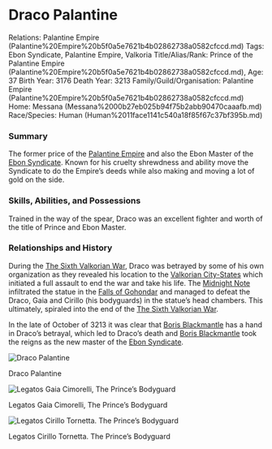 # Draco Palantine

Relations: Palantine Empire (Palantine%20Empire%20b5f0a5e7621b4b02862738a0582cfccd.md) 
Tags: Ebon Syndicate, Palantine Empire, Valkoria
Title/Alias/Rank: Prince of the Palantine Empire (Palantine%20Empire%20b5f0a5e7621b4b02862738a0582cfccd.md), 
Age: 37
Birth Year: 3176
Death Year: 3213
Family/Guild/Organisation: Palantine Empire (Palantine%20Empire%20b5f0a5e7621b4b02862738a0582cfccd.md) 
Home: Messana (Messana%2000b27eb025b94f75b2abb90470caaafb.md) 
Race/Species: Human (Human%2011face1141c540a18f85f67c37bf395b.md)

### Summary

The former price of the [Palantine Empire](Palantine%20Empire%20b5f0a5e7621b4b02862738a0582cfccd.md) and also the Ebon Master of the [Ebon Syndicate](Ebon%20Syndicate%200374ad3a87cf4255bcfbadb2c0df9b5f.md). Known for his cruelty shrewdness and ability move the Syndicate to do the Empire’s deeds while also making and moving a lot of gold on the side. 

### Skills, Abilities, and Possessions

Trained in the way of the spear, Draco was an excellent fighter and worth of the title of Prince and Ebon Master.  

### **Relationships and History**

During the [The Sixth Valkorian War](The%20Sixth%20Valkorian%20War%207e8a7ab94b6f4e708975b413257f16b2.md), Draco was betrayed by some of his own organization as they revealed his location to the [Valkorian City-States](Valkorian%20City-States%2094cc103e39aa4dc4a9e2e08376851195.md) which initiated a full assault to end the war and take his life. The [Midnight Note](Midnight%20Note%20aabd4488c4ea43c393d10542ec8af339.md) infiltrated the statue in the [Falls of Gohondar](Falls%20of%20Gohondar%20d07eb0543c1448ef9bb03ec5f4d22f3c.md) and managed to defeat the Draco, Gaia and Cirillo (his bodyguards) in the statue’s head chambers. This ultimately, spiraled into the end of the [The Sixth Valkorian War](The%20Sixth%20Valkorian%20War%207e8a7ab94b6f4e708975b413257f16b2.md).

In the late of October of 3213 it was clear that [Boris Blackmantle](Boris%20Blackmantle%20f8d522d93e3446c8929afd9b5dea421b.md) has a hand in Draco’s betrayal, which led to Draco’s death and [Boris Blackmantle](Boris%20Blackmantle%20f8d522d93e3446c8929afd9b5dea421b.md) took the reigns as the new master of the [Ebon Syndicate](Ebon%20Syndicate%200374ad3a87cf4255bcfbadb2c0df9b5f.md).

![Draco Palantine](Untitled%20129.png)

Draco Palantine

![Legatos Gaia Cimorelli, The Prince’s Bodyguard](Illusinist.png)

Legatos Gaia Cimorelli, The Prince’s Bodyguard

![Legatos Cirillo Tornetta. The Prince’s Bodyguard](bodyguard.png)

Legatos Cirillo Tornetta. The Prince’s Bodyguard